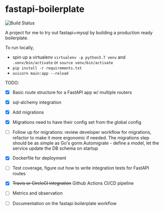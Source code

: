 # fastapi-boilerplate 

![Build Status](https://github.com/kbutz/fastapi-boilerplate/workflows/CI/badge.svg)

A project for me to try out fastapi+mysql by building a production ready boilerplate.

To run locally, 
- spin up a virtualenv `virtualenv -p python3.7 venv` and `.venv/bin/activate` or `source venv/bin/activate`
- `pip install -r requirements.txt`
- `uvicorn main:app --reload`

TODO: 
- [x] Basic route structure for a FastAPI app w/ multiple routers
- [x] sql-alchemy integration
- [x] Add migrations
- [x] Migrations need to have their config set from the global config
- [ ] Follow up for migrations: review developer workflow for migrations, refactor to make it more ergonomic if needed. 
      The migrations step should be as simple as Go's gorm.Automigrate - define a model, 
      let the service update the DB schema on startup
- [x] Dockerfile for deployment
- [ ] Test coverage, figure out how to write integration tests for FastAPI routes
- [x] ~~Travis or CircleCI integration~~ Github Actions CI/CD pipeline
- [ ] Metrics and observation
- [ ] Documentation on the fastapi boilerplate workflow

 
